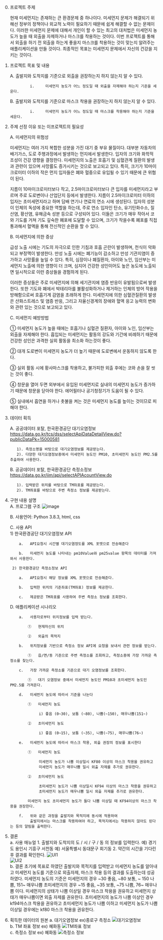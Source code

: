 0. 프로젝트 주제

   현재 미세먼지는 존재하는 큰 환경문제 중 하나이다. 미세먼지 문제가 해결되기 위해선 정부의 정책이나 외교적 노력이 필요하기 때문에 쉽게 해결할 수 없는 문제이다. 이러한 미세먼지 문제에 대해서 개인이 할 수 있는 최고의 대처법은 미세먼지 농도가 높을 때 외출을 자제하거나 마스크를 착용하는 것이다. 이번 프로젝트를 통해서 외출을 하기 전 외출을 하는게 좋을지 마스크를 착용하는 것이 맞는지 알려주는 애플리케이션을 만들 것이다. 최종적인 목표는 미세먼지 문제에서 자신의 건강을 지키는 것이다.
   
1. 프로젝트 목표 및 내용

   A.   출발지와 도착지를 기준으로 외출을 권장하는지 하지 않는지 알 수 있다.

                i.     미세먼지 농도가 어느 정도일 때 외출을 자제해야 하는지 기준을 세운다.

   B.   출발지와 도착지를 기준으로 마스크 착용을 권장하는지 하지 않는지 알 수 있다.

                i.     미세먼지 농도가 어느 정도일 때 마스크를 착용해야 하는지 기준을 세운다.
                
2. 주제 선정 이유 또는 이프로젝트의 필요성

    A.   미세먼지의 위험성

    미세먼지는 여러 가지 복합한 성분을 가진 대기 중 부유 물질이다. 대부분 자동차의 배기가스, 도로 주행과정에서 발생하는 먼지에서 발생한다. 입자의 크기와 화학적 조성이 건강 영향을 결정한다. 미세먼지의 노출은 호흡기 및 심혈관계 질환의 발생과 관련이 있으며 사망률도 증가시키는 것으로 보고되고 있다. 특히, 크기가 10마이크로미터 이하의 작은 먼지 입자들은 폐와 혈중으로 유입될 수 있기 때문에 큰 위협이 된다.

    지름이 10마이크로미터보다 작고, 2.5마이크로미터보다 큰 입자를 미세먼지라고 부르며 주로 도로변이나 산업단지 등에서 발생한다. 지름이 2.5마이크로미터 이하의 입자는 초미세먼지라고 하며 담배 연기나 연료의 연소 시에 생성된다. 입자의 성분이 인체의 독성에 중요한 역할을 하는데, 주로 연소 입자인 탄소, 유기탄화수소, 질산염, 황산염, 유해금속 성분 등으로 구성되어 있다. 이들은 크기가 매우 작아서 코와 기도를 거쳐 기도 깊숙한 폐포에 도달할 수 있으며, 크기가 작을수록 폐포를 직접 통과해서 혈액을 통해 전신적인 순환을 할 수 있다.
  
    B. 미세먼지에 의한 증상

    급성 노출 시에는 기도의 자극으로 인한 기침과 호흡 곤란이 발생하며, 천식이 악화되고 부정맥이 발생한다. 만성 노출 시에는 폐기능이 감소하고 만성 기관지염이 증가하고 사망률을 높일 수 있다. 특히, 심장이나 폐질환자, 아이와 노인, 임산부는 미세먼지 노출에 의한 영향이 더 크며, 심지어 건강한 성인이어도 높은 농도에 노출되면 일시적으로 이런 증상들을 경험하게 된다.

    이러한 증상들은 주로 미세먼지에 의해 세기관지에 염증 반응이 유발됨으로써 발생한다. 또한 기도와 폐에서 박테리아를 불활성화하거나 제거하는 인체의 방어 작용을 방해함으로써 호흡기계 감염을 초래하게 한다. 미세먼지에 의한 심혈관질환의 발생은 산화스트레스 및 염증 반응, 그리고 자율신경계의 장애와 혈액 응고 능력의 변화와 관련 있는 것으로 보고되고 있다.
  
    C.   미세먼지 예방방법

    ①   미세먼지 농도가 높을 때에는 호흡기나 심혈관 질환자, 아이와 노인, 임산부는 외출을 자제해야 한다. 흡입되는 미세먼지는 활동의 강도와 기간에 비례하기 때문에 건강한 성인은 과격한 실외 활동을 최소화 하는것이 좋다.

    ②   대개 도로변이 미세먼지 농도가 더 높기 때문에 도로변에서 운동하지 않도록 한다.

    ③   실외 활동 시에 황사마스크를 착용하고, 불가피한 외출 후에는 코와 손을 잘 씻는 것이 좋다.

    ④   창문을 열어 두면 외부에서 유입된 미세먼지로 실내의 미세먼지 농도가 증가하기 때문에 창문을 닫아야 한다. 에어필터나 공기청정기가 도움이 될 수 있다.

    ⑤  실내에서 흡연을 하거나 촛불을 켜는 것은 미세먼지 농도를 높이는 것이므로 피해야 한다.


3. 데이터 획득

   A.   공공데이터 포탈, 한국환경공단 대기오염정보  
      https://data.go.kr/tcs/dss/selectApiDataDetailView.do?publicDataPk=15000581  
      
          1). 측정소명을 바탕으로 대기오염정보를 제공받는다.    
          2). 다양한 대기오염정보중에서 미세먼지 농도인 PM10, 초미세먼지 농도인 PM2.5를 추출하여 사용한다.             
   
   B.   공공데이터 포탈, 한국환경공단 측정소정보   
      https://data.go.kr/iim/api/selectAPIAcountView.do 
      
          1). 입력받은 위치를 바탕으로 TM좌표를 제공받는다.      
          2). TM좌표를 바탕으로 주변 측정소 정보를 제공받는다.


4. 구현 내용 설명  
    A.   프로그램 구조
![image](https://user-images.githubusercontent.com/65288601/99152304-5bd4be00-26e4-11eb-8026-70d94487203a.png) 

   B.   사용언어: Python 3.8.3, html, css

    C.   사용 API  
        1) 한국환경공단 대기오염정보 API  

           a.   API요청시 시간별 대기오염정도를 XML 포맷으로 전송해준다

           b.   미세먼지 농도를 나타내는 pm10Value와 pm25value 항목의 데이터를 가져와서 사용한다.    
           
        2) 한국환경공단 측정소정보 API 
        
           a.   API요청시 해당 정보를 XML 포맷으로 전송해준다.

           b.   입력한 위치의 기준좌표(TM좌표) 정보를 제공한다.

           c.   제공받은 TM좌표를 사용하여 주변 측정소 정보를 조회한다.


    D.   애플리케이션 시나리오

           a.   사용자로부터 위치정보를 입력 받는다.

               ①   현재자신의 위치

               ②   외출의 목적지

           b.   위치정보를 기반으로 측정소 정보 API에 요청을 보내서 관련 정보를 받는다.

               ①   읍/면/동 기준으로 주변 측정소를 조회하고, 측정소중에 가장 가까운 측정소를 찾는다.

           c.   가장 가까운 측정소를 기준으로 대기 오염정보를 조회한다.

               ①   대기 오염정보 중에서 미세먼지 농도인 PM10과 초미세먼지 농도인 PM2.5를 가져온다.

           d.   미세먼지 농도에 따라서 기준을 나눈다

               ①   미세먼지 농도

                    i) 좋음 (0~30), 보통 (~80), 나쁨(~150), 매우나쁨(151~)

               ②   초미세먼지 농도

                    i) 좋음 (0~15), 보통 (~35), 나쁨(~75), 매우나쁨(76~)

           e.   미세먼지 농도에 따라서 마스크 착용, 외출 권장의 정보를 표시한다

               ①   미세먼지 농도

                    미세먼지 농도가 나쁨 이상일시 KF80 이상의 마스크 착용을 권유하고
                    미세먼지 농도가 매우나쁨 일시 외출 자제를 추가로 권유한다.

               ②   초미세먼지 농도

                    초미세먼지 농도가 나쁨 이상일시 KF94 이상의 마스크 착용을 권유하고
                    초미세먼지 농도가 매우나쁨 일시 외출 자제를 추가로 권유한다.

               미세먼지 농도 초미세먼지 농도가 둘다 나쁨 이상일 때 KF94이상의 마스크 착용을 권장한다.

           f.   위와 같은 과정을 출발지와 목적지에 동시에 적용하여
                출발지에서는 마스크를 착용하여야 하고, 목적지에서는 착용하지 않아도 된다는 등의 알림을 출력한다.
                
5. 결론  
    a. 사용 매뉴얼
        1. 출발지와 도착지의 도 / 시 / 구 / 동 의 정보를 입력한다.
           예) 경기도 용인시 기흥구 서천동
           예) 서울특별시 동대문구 회기동
        2. 약간의 시간을 기다린 후 결과를 확인한다.
![UI1](https://user-images.githubusercontent.com/65288601/99151383-1ca36e80-26de-11eb-85e9-f2df327b0082.PNG)  
![UI2](https://user-images.githubusercontent.com/65288601/99151385-1f05c880-26de-11eb-9b75-0c47104a3cf8.PNG)  
    b. 결론
        초기에 목표로 하였던 출발지와 목적지를 입력받고 미세먼지 농도를 알아내고 미세먼지 농도를 기준으로 외출자제, 마스크 착용 등의
        결과를 도출하는데 성공하였다. 미세먼지 농도의 기준은
        미세먼지의 경우 ~30 좋음, ~80 보통, ~ 150 나쁨, 151~ 매우나쁨
        초미세먼지의 경우 ~15 좋음, ~35 보통, ~75 나쁨, 76~ 매우나쁨
        이다.
        미세먼지의 상태가 나쁨 이상일 경우 마스크 착용을 권유하고 미세먼지 상태가 매우나쁨이면 외출 자제를 권유한다.
        초미세먼지의 농도가 나쁨 이상인 경우 kf94마스크 착용을 권유하고 초미세먼지 농도가 나쁨 이하고 미세먼지 농도가 
        나쁨 이상일 경우에는 kf80 마스크 착용을 권유한다.
        


6. 획득한 데이터의 원본
        a. 대기오염정보  ex)종로구 측정소
![대기오염정보](https://user-images.githubusercontent.com/65288601/99152855-d6eba380-26e7-11eb-8a7f-66e02ee67ad0.PNG)  
        b. TM 좌표 정보  ex) 혜화동
![TM좌표 정보](https://user-images.githubusercontent.com/65288601/99152934-6d1fc980-26e8-11eb-8803-a33a8f4262e3.PNG)  
        c. 측정소 정보  ex) 혜화동
![측정소 정보](https://user-images.githubusercontent.com/65288601/99152936-6ee98d00-26e8-11eb-9bc7-50bf7fa20ce4.PNG)


